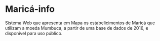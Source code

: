 # Maricá-info

Sistema Web que apresenta em Mapa os estabelicimentos de Maricá que utilizam a moeda Mumbuca, a partir de uma base de dados de 2016, e disponível para uso público.
